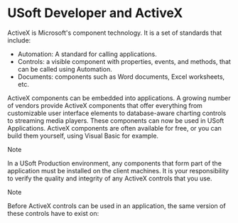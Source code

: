 # USoft Developer and ActiveX

ActiveX is Microsoft's component technology. It is a set of standards that include:

- Automation: A standard for calling applications.
- Controls: a visible component with properties, events, and methods, that can be called using Automation.
- Documents: components such as Word documents, Excel worksheets, etc.

ActiveX components can be embedded into applications. A growing number of vendors provide ActiveX components that offer everything from customizable user interface elements to database-aware charting controls to streaming media players. These components can now be used in USoft Applications. ActiveX components are often available for free, or you can build them yourself, using Visual Basic for example.

> [!NOTE]
> In a USoft Production environment, any components that form part of the application must be installed on the client machines. It is your responsibility to verify the quality and integrity of any ActiveX controls that you use.

> [!NOTE]
> Before ActiveX controls can be used in an application, the same version of these controls have to exist on: